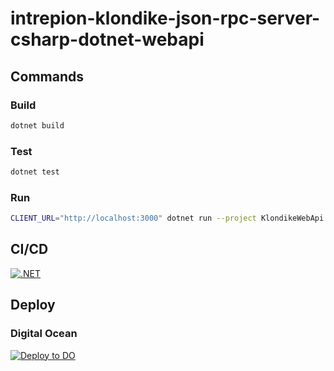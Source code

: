 # intrepion-klondike-json-rpc-server-csharp-dotnet-webapi

## Commands

### Build

```bash
dotnet build
```

### Test

```bash
dotnet test
```

### Run

```bash
CLIENT_URL="http://localhost:3000" dotnet run --project KlondikeWebApi
```

## CI/CD

[![.NET](https://github.com/intrepion/intrepion-klondike-json-rpc-server-csharp-dotnet-webapi/actions/workflows/dotnet.yml/badge.svg?branch=main)](https://github.com/intrepion/intrepion-klondike-json-rpc-server-csharp-dotnet-webapi/actions/workflows/dotnet.yml)

## Deploy

### Digital Ocean

[![Deploy to DO](https://www.deploytodo.com/do-btn-blue.svg)](https://cloud.digitalocean.com/apps/new?repo=https://github.com/intrepion/intrepion-klondike-json-rpc-server-csharp-dotnet-webapi/tree/main)
